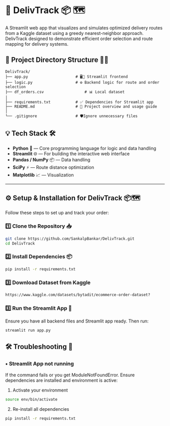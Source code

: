 # 🚚 DelivTrack 📦 🗺️
A Streamlit web app that visualizes and simulates optimized delivery routes from a Kaggle dataset using a greedy nearest-neighbor approach.
DelivTrack designed to demonstrate efficient order selection and route mapping for delivery systems.

## 📁 Project Directory Structure 🧠💬

```
DelivTrack/
├── app.py                     # 🖥️🎨 Streamlit frontend
├── logic.py                   # ⚙️ Backend logic for route and order selection
├── df_orders.csv                  # 📊 Local dataset 
│
├── requirements.txt           # ✅ Dependencies for Streamlit app
├── README.md                  # 📖 Project overview and usage guide
│
└── .gitignore                 # 🛡️Ignore unnecessary files
```

## 💡 Tech Stack 🛠️
- **Python** 🐍 — Core programming language for logic and data handling
- **Streamlit** 🌐 — For building the interactive web interface
- **Pandas / NumPy** 📦 — Data handling
- **SciPy** ⚡ — Route distance optimization
- **Matplotlib** 📈 — Visualization

---

## ⚙️ Setup & Installation for DelivTrack 📦🗺️
Follow these steps to set up and track your order:
### 1️⃣ Clone the Repository 📥
```sh
git clone https://github.com/SankalpBankar/DelivTrack.git
cd DelivTrack
```

### 2️⃣ Install Dependencies 📦
```sh
pip install -r requirements.txt
```

### 3️⃣ Download Dataset from Kaggle
```sh
https://www.kaggle.com/datasets/bytadit/ecommerce-order-dataset?
```

### 3️⃣ Run the Streamlit App 🚀
Ensure you have all backend files and Streamlit app ready. Then run:
```sh
streamlit run app.py
```

## 🛠️ Troubleshooting 🚨

### • Streamlit App not running
If the command fails or you get ModuleNotFoundError.
Ensure dependencies are installed and environment is active:
1. Activate your environment
```sh
source env/bin/activate
```
2. Re-install all dependencies
```sh
pip install -r requirements.txt
```

